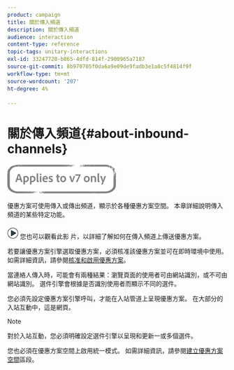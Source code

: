 ```yaml
---
product: campaign
title: 關於傳入頻道
description: 關於傳入頻道
audience: interaction
content-type: reference
topic-tags: unitary-interactions
exl-id: 33247728-b865-4dfd-814f-2900965a7187
source-git-commit: 8b970705f0da6a9e09de9fadb3e1a8c5f4814f9f
workflow-type: tm+mt
source-wordcount: '207'
ht-degree: 4%

---
```


# 關於傳入頻道{#about-inbound-channels}

![](../../assets/v7-only.svg)

優惠方案可使用傳入或傳出頻道，顯示於各種優惠方案空間。 本章詳細說明傳入頻道的某些特定功能。

![](assets/do-not-localize/how-to-video.png) 您也可以觀看此影 [](https://helpx.adobe.com/campaign/classic/how-to/deliver-an-offer-on-inbound-channel-in-acv6.html) 片，以詳細了解如何在傳入頻道上傳送優惠方案。

若要讓優惠方案引擎選取優惠方案，必須核准該優惠方案並可在即時環境中使用。如需詳細資訊，請參閱[核准和啟用優惠方案](../../interaction/using/approving-and-activating-an-offer.md)。

當連絡人傳入時，可能會有兩種結果：瀏覽頁面的使用者可由網站識別，或不可由網站識別。 選件引擎會根據是否識別使用者而顯示不同的選件。

您必須先設定優惠方案引擎呼叫，才能在入站管道上呈現優惠方案。 在大部分的入站互動中，這是網頁。

>[!NOTE]
>
>對於入站互動，您必須明確設定選件引擎以呈現和更新一或多個選件。
>
>您也必須在優惠方案空間上啟用統一模式。 如需詳細資訊，請參閱[建立優惠方案空間](../../interaction/using/creating-offer-spaces.md)區段。
